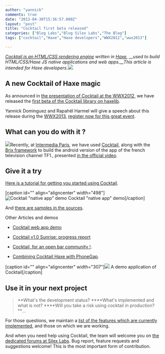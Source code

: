 ```yaml
---
author: "yannick"
comments: true
date: "2013-04-30T15:36:57.000Z"
layout: "post"
title: "Cocktail first beta released"
categories: ["Blog Labs","Blog Silex Labs","The Blog"]
tags: ["cocktail","Haxe","Haxe developers","WWX2012","wwx2013"]

---
```

_[Cocktail is an HTML/CSS rendering engine](http://haxe.org/com/libs/cocktail) written in [Haxe](http://haxe.org/), __used to build HTML/CSS/Haxe JS native applications and web apps.__This article is intended for Haxe developers._![](http://haxe.org/file/cocktail_icon.png)


## A new Cocktail of Haxe magic


As announced in [the presentation of Cocktail at the WWX2012](https://www.silexlabs.org/133902/the-blog/cocktail-v1-0-sunrise-cross-platform-uis-with-haxe/), we have released the [first beta of the Cocktail library on haxelib](http://lib.haxe.org/p/cocktail).

Yannick Dominguez and Rapahël Harmel will give a speech about this release during the [WWX2013](http://wwx.silexlabs.org/2013/), [register now for this great event](http://wwx2013.eventbrite.fr/).


## What can you do with it ?


![](https://lh5.ggpht.com/zkCoB1QK0z9EnMnKMPSmyr4FcA-84zQnWkTeAf_b_COgUfczWxc48mC_ng1KNesTdJjp=w78-h78)Recently, at [Intermedia Paris](http://www.intermedia-paris.fr/), we have used [Cocktail](http://haxe.org/com/libs/cocktail), along with the [Brix framework](https://www.silexlabs.org/groups/brix/users/home/) to build the android version of the app of the french television channel TF1., presented [in the official video](http://www.wat.tv/video/mytf1-presente-connect-5itrx_2i14n_.html).



## Give it a try


[Here is a tutorial for getting you started using Cocktail](http://haxe.org/com/libs/cocktail/getting_started_with_cocktail).

[caption id="" align="aligncenter" width="498"]![Cocktail "native app" demo](https://www.silexlabs.org/wp-content/uploads/2011/12/cocktail-iphoneH.png) Cocktail "native app" demo[/caption]

And [there are samples in the sources](https://github.com/silexlabs/Cocktail/tree/v1.0beta2/samples).

Other Articles and demos




  * [Cocktail web app demo](http://haxe.org/com/libs/cocktail/cocktail_web_app_demo)


  * [Cocktail v1.0 Sunrise: progress report](https://www.silexlabs.org/?p=130892)


  * [Cocktail, for an open bar community !](https://www.silexlabs.org/the-blog/cocktail-for-an-open-bar-community/).


  * [Combining Cocktail Haxe with PhoneGap](http://www.blog.elimak.com/2012/07/combining-cocktail-haxe-with-phonegap/).


[caption id="" align="aligncenter" width="307"]![](https://lh3.ggpht.com/ANyKkThkaZ10GQnFXV8_saVfxEy6fh_m_J5v831cmMX8t0XNx1nfe7WqZ64fqt2ElokD) A demo application of Cocktail[/caption]


## Use it in your next project




<blockquote>**What's the development status? ****What's implemented and what is not? ****Will you take a risk using cocktail in production?**...</blockquote>


For those questions, we maintain a [list of the features which are currently implemented](https://docs.google.com/spreadsheet/ccc?key=0AoCymbuV0hQfdFZNVmc0bnZmRGZHTWlpemszMUd6THc#gid=0), and those on which we are working.

And when you need help using Cocktail, the team will welcome you on [the dedicated forums at Silex Labs](https://www.silexlabs.org/groups/labs/cocktail/forum/). Bug report, feature requests and suggestions welcome! This is the most important form of contribution.


##


